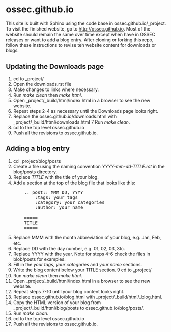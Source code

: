 # ossec.github.io

This site is built with Sphinx using the code base in ossec.github.io/_project.
To visit the finished website, go to http://ossec.github.io.  Most of the website
should remain the same over time except when have in OSSEC releases or want to add
a blog entry. After cloning or forking this repo, follow these instructions to 
revise teh website content for downloads or blogs.  

## Updating the Downloads page

1. cd to _project/
1. Open the downloads.rst file
2. Make changes to links where necessary.
3. Run *make clean* then *make html*.
4. Open _project/_build/html/index.html in a browser to see the new website.
5. Repeat steps 2-4 as necessary until the Downloads page looks right.
6. Replace the ossec.github.io/downloads.html with _project/_build/html/downloads.html
7  Run *make clean*.
8. cd to the top level ossec.github.io
9. Push all the revisions to ossec.github.io.

## Adding a blog entry

1. cd _project/blog/posts
2. Create a file using the naming convention *YYYY-mm-dd-TITLE.rst* in the blog/posts directory.
2. Replace *TITLE* with the title of your blog.
3. Add a section at the top of the blog file that looks like this:
   <pre>
       .. post:: MMM DD, YYYY
           :tags: your tags
           :category: your categories
           :author: your name

       =====
       TITLE
       =====
   </pre>
4.  Replace MMM with the month abbreviation of your blog, e.g. Jan, Feb, etc.
5.  Replace DD with the day number, e.g. 01, 02, 03, 3tc.
6.  Replace YYYY with the year. Note for steps 4-6 check the files in blob/posts for examples.
7.  Fill in the *your tags*, *your categories* and *your name* sections.  
8.  Write the blog content below your TITLE section.
9   cd to _project/  
10.  Run *make clean* then *make html*.
11. Open _project/_build/html/index.html in a browser to see the new website.
12. Repeat steps 7-10 until your blog content looks right.
13. Replace ossec.github.io/blog.html with _project/_build/html/_blog.html.
14. Copy the HTML version of your blog from _project/_build/html/blog/posts to ossec.github.io/blog/posts/.
15. Run *make clean*.
16. cd to the top level ossec.github.io
17. Push all the revisions to ossec.github.io.

